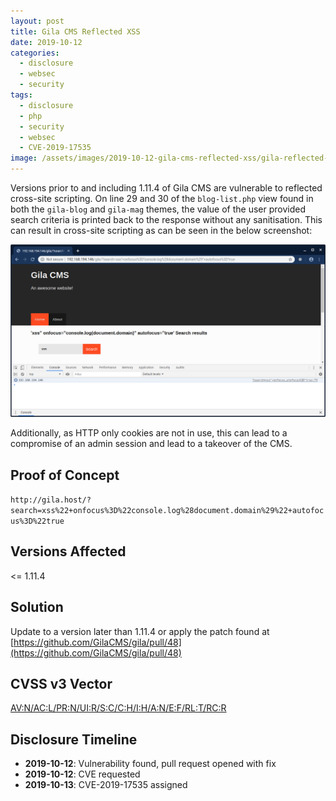 ```yaml
---
layout: post
title: Gila CMS Reflected XSS
date: 2019-10-12
categories:
  - disclosure
  - websec
  - security
tags:
  - disclosure
  - php
  - security
  - websec
  - CVE-2019-17535
image: /assets/images/2019-10-12-gila-cms-reflected-xss/gila-reflected-xss.png
---
```

Versions prior to and including 1.11.4 of Gila CMS are vulnerable to reflected cross-site scripting. On line 29 and 30 of the `blog-list.php` view found in both the `gila-blog` and `gila-mag` themes, the value of the user provided search criteria is printed back to the response without any sanitisation. This can result in cross-site scripting as can be seen in the below screenshot:

![](/assets/images/2019-10-12-gila-cms-reflected-xss/gila-reflected-xss.png)

Additionally, as HTTP only cookies are not in use, this can lead to a compromise of an admin session and lead to a takeover of the CMS.

Proof of Concept
----------------
`http://gila.host/?search=xss%22+onfocus%3D%22console.log%28document.domain%29%22+autofocus%3D%22true`

Versions Affected
-----------------
<= 1.11.4

Solution
--------
Update to a version later than 1.11.4 or apply the patch found at [https://github.com/GilaCMS/gila/pull/48](https://github.com/GilaCMS/gila/pull/48)

CVSS v3 Vector
--------------
[AV:N/AC:L/PR:N/UI:R/S:C/C:H/I:H/A:N/E:F/RL:T/RC:R](https://nvd.nist.gov/vuln-metrics/cvss/v3-calculator?vector=AV:N/AC:L/PR:N/UI:R/S:C/C:H/I:H/A:N/E:F/RL:T/RC:R&version=3.1)

Disclosure Timeline
-------------------
- **2019-10-12**: Vulnerability found, pull request opened with fix
- **2019-10-12**: CVE requested
- **2019-10-13**: CVE-2019-17535 assigned
